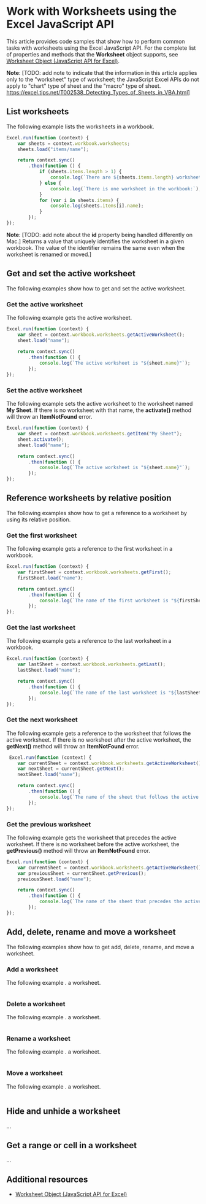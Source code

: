 # Work with Worksheets using the Excel JavaScript API

This article provides code samples that show how to perform common tasks with worksheets using the Excel JavaScript API. For the complete list of properties and methods that the **Worksheet** object supports, see [Worksheet Object (JavaScript API for Excel)](../../reference/excel/worksheet.md).

**Note**: [TODO: add note to indicate that the information in this article applies only to the "worksheet" type of worksheet; the JavaScript Excel APIs do not apply to "chart" type of sheet and the "macro" type of sheet. https://excel.tips.net/T002538_Detecting_Types_of_Sheets_in_VBA.html]

## List worksheets

The following example lists the worksheets in a workbook.

```js
Excel.run(function (context) {
    var sheets = context.workbook.worksheets;
    sheets.load("items/name");

    return context.sync()
        .then(function () {
            if (sheets.items.length > 1) {
                console.log(`There are ${sheets.items.length} worksheets in the workbook:`);
            } else {
                console.log(`There is one worksheet in the workbook:`);
            }
            for (var i in sheets.items) {
                console.log(sheets.items[i].name);
            }
        });
});
```

**Note**: [TODO: add note about the **id** property being handled differently on Mac.] Returns a value that uniquely identifies the worksheet in a given workbook. The value of the identifier remains the same even when the worksheet is renamed or moved.]

## Get and set the active worksheet

The following examples show how to get and set the active worksheet.

### Get the active worksheet

The following example gets the active worksheet.

```js
Excel.run(function (context) {
    var sheet = context.workbook.worksheets.getActiveWorksheet();
    sheet.load("name");
    
    return context.sync()
        .then(function () {
            console.log(`The active worksheet is "${sheet.name}"`);
        });
});
```

### Set the active worksheet

The following example sets the active worksheet to the worksheet named **My Sheet**. If there is no worksheet with that name, the **activate()** method will throw an **ItemNotFound** error.

```js
Excel.run(function (context) {
    var sheet = context.workbook.worksheets.getItem("My Sheet");
    sheet.activate();
    sheet.load("name");

    return context.sync()
        .then(function () {
            console.log(`The active worksheet is "${sheet.name}"`);
        });
});
```

## Reference worksheets by relative position

The following examples show how to get a reference to a worksheet by using its relative position.

### Get the first worksheet

The following example gets a reference to the first worksheet in a workbook.

```js
Excel.run(function (context) {
    var firstSheet = context.workbook.worksheets.getFirst();
    firstSheet.load("name");

    return context.sync()
        .then(function () {
            console.log(`The name of the first worksheet is "${firstSheet.name}"`);
        });
});
```

### Get the last worksheet

The following example gets a reference to the last worksheet in a workbook.

```js
Excel.run(function (context) {
    var lastSheet = context.workbook.worksheets.getLast();
    lastSheet.load("name");

    return context.sync()
        .then(function () {
            console.log(`The name of the last worksheet is "${lastSheet.name}"`);
        });
});
```

### Get the next worksheet

The following example gets a reference to the worksheet that follows the active worksheet. If there is no worksheet after the active worksheet, the **getNext()** method will throw an **ItemNotFound** error.

```js
 Excel.run(function (context) {
    var currentSheet = context.workbook.worksheets.getActiveWorksheet();
    var nextSheet = currentSheet.getNext();
    nextSheet.load("name");

    return context.sync()
        .then(function () {
            console.log(`The name of the sheet that follows the active worksheet is "${nextSheet.name}"`);
        });
});
```

### Get the previous worksheet

The following example gets the worksheet that precedes the active worksheet. If there is no worksheet before the active worksheet, the **getPrevious()** method will throw an **ItemNotFound** error.

```js
Excel.run(function (context) {
    var currentSheet = context.workbook.worksheets.getActiveWorksheet();
    var previousSheet = currentSheet.getPrevious();
    previousSheet.load("name");

    return context.sync()
        .then(function () {
            console.log(`The name of the sheet that precedes the active worksheet is "${previousSheet.name}"`);
        });
});
```

## Add, delete, rename and move a worksheet

The following examples show how to get add, delete, rename, and move a worksheet.

### Add a worksheet

The following example . a worksheet.

```js
```

### Delete a worksheet

The following example . a worksheet.

```js
```

### Rename a worksheet

The following example . a worksheet.

```js
```

### Move a worksheet

The following example . a worksheet.

```js
```





## Hide and unhide a worksheet

...

## Get a range or cell in a worksheet

...

## Additional resources

- [Worksheet Object (JavaScript API for Excel)](../../reference/excel/worksheet.md)